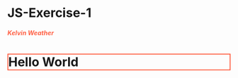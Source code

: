 # JS-Exercise-1
<h4 style="color:Tomato";><i>Kelvin Weather</i></h4>
<h1 style="border:2px solid Tomato;">Hello World</h1>
